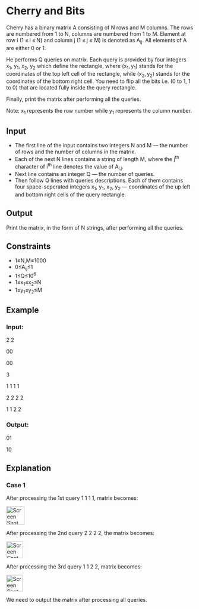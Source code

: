 # Cherry and Bits

Cherry has a binary matrix A consisting of N rows and M columns. The rows are numbered from 1 to N, columns are numbered from 1 to M. 
Element at row i (1 ≤ i ≤ N) and column j (1 ≤ j ≤ M) is denoted as A<sub>ij</sub>. All elements of A are either 0 or 1.

He performs Q queries on matrix. 
Each query is provided by four integers x<sub>1</sub>, y<sub>1</sub>, x<sub>2</sub>, y<sub>2</sub> which 
define the rectangle, where (x<sub>1</sub>, y<sub>1</sub>) stands for the coordinates of the top left 
cell of the rectangle, while (x<sub>2</sub>, y<sub>2</sub>) stands for the coordinates of the bottom right cell. 
You need to flip all the bits i.e. (0 to 1, 1 to 0) that are located fully inside the query rectangle.

Finally, print the matrix after performing all the queries.

Note: x<sub>1</sub> represents the row number while y<sub>1</sub> represents the column number.

## Input

- The first line of the input contains two integers N and M — the number of rows and the number of columns in the matrix.
- Each of the next N lines contains a string of length M, where the j<sup>th</sup> character of i<sup>th</sup> line denotes the value of A<sub>i,j</sub>.
- Next line contains an integer Q — the number of queries.
- Then follow Q lines with queries descriptions. Each of them contains four space-seperated 
integers x<sub>1</sub>, y<sub>1</sub>, x<sub>2</sub>, y<sub>2</sub> — coordinates of the up left and bottom right cells of the query rectangle.

## Output

Print the matrix, in the form of N strings, after performing all the queries.

## Constraints

- 1≤N,M≤1000
- 0≤A<sub>ij</sub>≤1
- 1≤Q≤10<sup>6</sup>
- 1≤x<sub>1</sub>≤x<sub>2</sub>≤N
- 1≤y<sub>1</sub>≤y<sub>2</sub>≤M

## Example

### Input:

2 2

00

00

3

1 1 1 1

2 2 2 2

1 1 2 2 

### Output:

01

10

## Explanation

### Case 1

After processing the 1st query 1 1 1 1, matrix becomes:

<img width="49" alt="Screen Shot 2021-02-19 at 12 28 15 AM" src="https://user-images.githubusercontent.com/69542867/108472024-6f467680-7249-11eb-8d75-3ad321ed3a4a.png">

After processing the 2nd query 2 2 2 2, the matrix becomes:

<img width="45" alt="Screen Shot 2021-02-19 at 12 28 22 AM" src="https://user-images.githubusercontent.com/69542867/108472025-6fdf0d00-7249-11eb-9023-0c40ab518c54.png">

After processing the 3rd query 1 1 2 2, matrix becomes:

<img width="44" alt="Screen Shot 2021-02-19 at 12 28 29 AM" src="https://user-images.githubusercontent.com/69542867/108472027-6fdf0d00-7249-11eb-8ef4-f602abf006f2.png">

We need to output the matrix after processing all queries.
